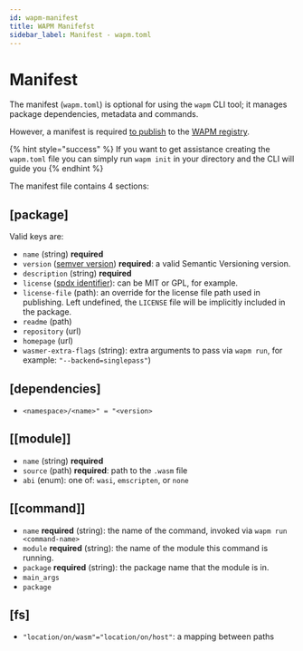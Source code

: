 ```yaml
---
id: wapm-manifest
title: WAPM Manifefst
sidebar_label: Manifest - wapm.toml
---
```


# Manifest

The manifest \(`wapm.toml`\) is optional for using the `wapm` CLI tool; it manages package dependencies, metadata and commands.

However, a manifest is required [to publish](publishing-your-package.md) to the [WAPM registry](https://wapm.io).

{% hint style="success" %}
If you want to get assistance creating the `wapm.toml` file you can simply run `wapm init` in your directory and the CLI will guide you
{% endhint %}

The manifest file contains 4 sections:

## \[package\]

Valid keys are:

* `name` \(string\) **required**
* `version` \([semver version](https://semver.org/)\) **required**: a valid Semantic Versioning version.
* `description` \(string\) **required**
* `license` \([spdx identifier](https://spdx.org/licenses/)\): can be MIT or GPL, for example.
* `license-file` \(path\): an override for the license file path used in publishing. Left undefined, the `LICENSE` file will be implicitly included in the package.
* `readme` \(path\)
* `repository` \(url\)
* `homepage` \(url\)
* `wasmer-extra-flags` \(string\): extra arguments to pass via `wapm run`, for example: `"--backend=singlepass"`\)

## \[dependencies\]

* `<namespace>/<name>" = "<version>`

## \[\[module\]\]

* `name` \(string\) **required**
* `source` \(path\) **required**: path to the `.wasm` file
* `abi` \(enum\): one of: `wasi`, `emscripten`, or `none`

## \[\[command\]\]

* `name` **required** \(string\): the name of the command, invoked via `wapm run <command-name>`
* `module` **required** \(string\): the name of the module this command is running.
* `package` **required** \(string\): the package name that the module is in.
* `main_args`
* `package`

## \[fs\]

* `"location/on/wasm"="location/on/host"`: a mapping between paths

